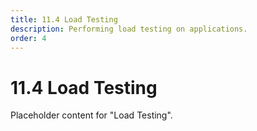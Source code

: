 ```yaml
---
title: 11.4 Load Testing
description: Performing load testing on applications.
order: 4
---
```


# 11.4 Load Testing

Placeholder content for "Load Testing".
